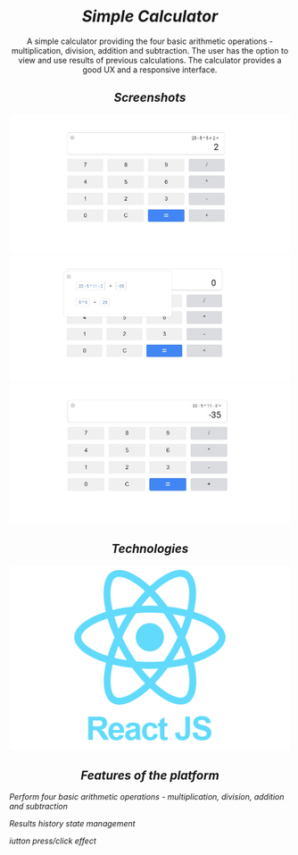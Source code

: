 <h1 align="center"><i>Simple Calculator</i></h1>

<p align="center"> A simple calculator providing the four basic arithmetic operations - multiplication, division, addition and subtraction. The user has the option to view and use results of previous calculations. The calculator provides a good UX and a responsive interface.
</p>

<h2 align="center"><i>Screenshots </i></h2>

<p align="center">
    <img src="./images/standard.jpg"/>
    <img src="./images/history.jpg"/>
    <img src="./images/history-result.jpg"/>
<p>

<h2 align="center"><i>Technologies </i></h2>

<div align="center" >
<img src="./images/react.png"/>
</div>

<h2 align="center"><i>Features of the platform</i></h2>

<i>Perform four basic arithmetic operations - multiplication, division, addition and subtraction</i>

<i>Results history state management</i>

<i>iutton press/click effect</i>
